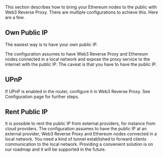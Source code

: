 This section describes how to bring your Ethereum nodes to the public with Web3 Reverse Proxy.
There are multiple configurations to achieve this.
Here are a few.

## Own Public IP

The easiest way is to have your own public IP.

The configuration assumes to have Web3 Reverse Proxy and Ethereum nodes connected in a local network
and expose the proxy service to the internet with the public IP.
The caveat is that you have to have the public IP.

## UPnP

If UPnP is enabled in the router, configure it in Web3 Reverse Proxy.
See Configuration page for further steps.

## Rent Public IP

It is possible to rent the public IP from external providers, for instance from cloud providers.
The configuration assumes to have the public IP at an external provider, 
Web3 Reverse Proxy and Ethereum nodes connected in a local network.
You need a kind of tunnel established to forward clients communication to the local network.
Providing a convenient solution is on our roadmap and it will be supported in the future.